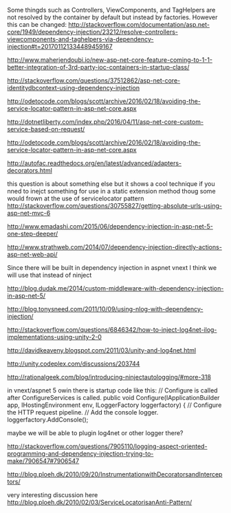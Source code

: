 
Some thingds such as Controllers, ViewComponents, and TagHelpers are not resolved by the container by default but instead by factories.
However this can be changed:
http://stackoverflow.com/documentation/asp.net-core/1949/dependency-injection/23212/resolve-controllers-viewcomponents-and-taghelpers-via-dependency-injection#t=201701121334489459167

http://www.maherjendoubi.io/new-asp-net-core-feature-coming-to-1-1-better-integration-of-3rd-party-ioc-containers-in-startup-class/

http://stackoverflow.com/questions/37512862/asp-net-core-identitydbcontext-using-dependency-injection

http://odetocode.com/blogs/scott/archive/2016/02/18/avoiding-the-service-locator-pattern-in-asp-net-core.aspx

http://dotnetliberty.com/index.php/2016/04/11/asp-net-core-custom-service-based-on-request/

http://odetocode.com/blogs/scott/archive/2016/02/18/avoiding-the-service-locator-pattern-in-asp-net-core.aspx

http://autofac.readthedocs.org/en/latest/advanced/adapters-decorators.html



this question is about something else but it shows a cool technique if you nned to inejct something for use in a static extension method
thoug some would frown at the use of servicelocator pattern
http://stackoverflow.com/questions/30755827/getting-absolute-urls-using-asp-net-mvc-6

http://www.emadashi.com/2015/06/dependency-injection-in-asp-net-5-one-step-deeper/

http://www.strathweb.com/2014/07/dependency-injection-directly-actions-asp-net-web-api/


Since there will be built in dependency injection in aspnet vnext I think we will use that instead of ninject

http://blog.dudak.me/2014/custom-middleware-with-dependency-injection-in-asp-net-5/

http://blog.tonysneed.com/2011/10/09/using-nlog-with-dependency-injection/

http://stackoverflow.com/questions/6846342/how-to-inject-log4net-ilog-implementations-using-unity-2-0

http://davidkeaveny.blogspot.com/2011/03/unity-and-log4net.html

http://unity.codeplex.com/discussions/203744

http://rationalgeek.com/blog/introducing-ninjectautologging/#more-318

in vnext/aspnet 5 owin there is startup code like this:
 // Configure is called after ConfigureServices is called.
        public void Configure(IApplicationBuilder app, IHostingEnvironment env, ILoggerFactory loggerfactory)
        {
            // Configure the HTTP request pipeline.
            // Add the console logger.
            loggerfactory.AddConsole();

maybe we will be able to plugin log4net or other logger there?

http://stackoverflow.com/questions/7905110/logging-aspect-oriented-programming-and-dependency-injection-trying-to-make/7906547#7906547

http://blog.ploeh.dk/2010/09/20/InstrumentationwithDecoratorsandInterceptors/

very interesting discussion here
http://blog.ploeh.dk/2010/02/03/ServiceLocatorisanAnti-Pattern/
